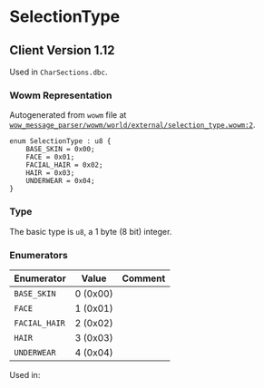 # SelectionType

## Client Version 1.12

Used in `CharSections.dbc`.

### Wowm Representation

Autogenerated from `wowm` file at [`wow_message_parser/wowm/world/external/selection_type.wowm:2`](https://github.com/gtker/wow_messages/tree/main/wow_message_parser/wowm/world/external/selection_type.wowm#L2).

```rust,ignore
enum SelectionType : u8 {
    BASE_SKIN = 0x00;
    FACE = 0x01;
    FACIAL_HAIR = 0x02;
    HAIR = 0x03;
    UNDERWEAR = 0x04;
}
```
### Type
The basic type is `u8`, a 1 byte (8 bit) integer.
### Enumerators
| Enumerator | Value  | Comment |
| --------- | -------- | ------- |
| `BASE_SKIN` | 0 (0x00) |  |
| `FACE` | 1 (0x01) |  |
| `FACIAL_HAIR` | 2 (0x02) |  |
| `HAIR` | 3 (0x03) |  |
| `UNDERWEAR` | 4 (0x04) |  |

Used in:

